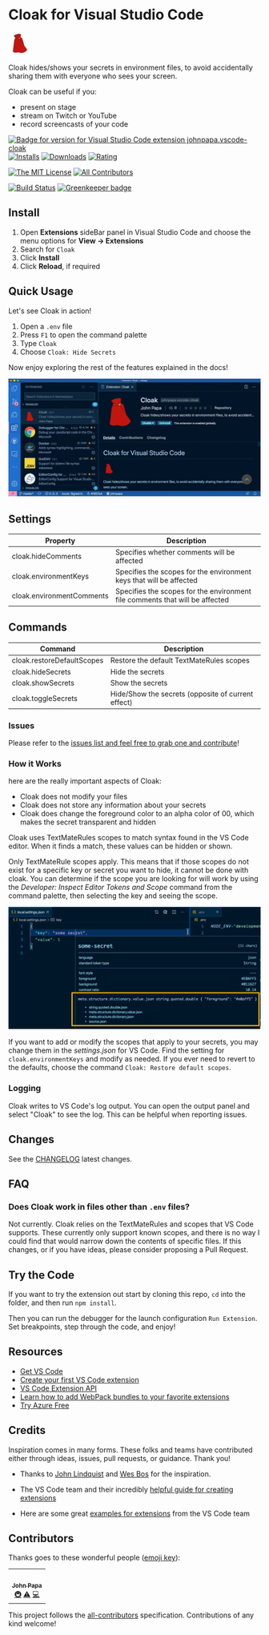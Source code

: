 # Cloak for Visual Studio Code

![Cloak Icon](./resources/cloak-small.png 'Cloak')

Cloak hides/shows your secrets in environment files, to avoid accidentally sharing them with everyone who sees your screen.

Cloak can be useful if you:

- present on stage
- stream on Twitch or YouTube
- record screencasts of your code

[![Badge for version for Visual Studio Code extension johnpapa.vscode-cloak](https://vsmarketplacebadge.apphb.com/version/johnpapa.vscode-cloak.svg?color=blue&style=?style=for-the-badge&logo=visual-studio-code)](https://marketplace.visualstudio.com/items?itemName=johnpapa.vscode-cloak&WT.mc_id=javascript-0000-jopapa)
[![Installs](https://vsmarketplacebadge.apphb.com/installs-short/johnpapa.vscode-cloak.svg?color=blue&style=flat-square)](https://marketplace.visualstudio.com/items?itemName=johnpapa.vscode-cloak&WT.mc_id=javascript-0000-jopapa)
[![Downloads](https://vsmarketplacebadge.apphb.com/downloads-short/johnpapa.vscode-cloak.svg?color=blue&style=flat-square)](https://marketplace.visualstudio.com/items?itemName=johnpapa.vscode-cloak&WT.mc_id=javascript-0000-jopapa)
[![Rating](https://vsmarketplacebadge.apphb.com/rating/johnpapa.vscode-cloak.svg?color=blue&style=flat-square)](https://marketplace.visualstudio.com/items?itemName=johnpapa.vscode-cloak&WT.mc_id=javascript-0000-jopapa)

[![The MIT License](https://img.shields.io/badge/license-MIT-orange.svg?color=blue&style=flat-square)](http://opensource.org/licenses/MIT)
[![All Contributors](https://img.shields.io/badge/all_contributors-15-blue.svg?style=flat-square)](#contributors)

[![Build Status](https://johnpapa.visualstudio.com/vscode-cloak/_apis/build/status/VS%20Code%Cloak%20Extension?branchName=master)](https://johnpapa.visualstudio.com/vscode-cloak/_build/latest?definitionId=3&branchName=master&WT.mc_id=vscodecloak-github-jopapa)
[![Greenkeeper badge](https://badges.greenkeeper.io/johnpapa/vscode-cloak.svg)](https://greenkeeper.io/)

## Install

1. Open **Extensions** sideBar panel in Visual Studio Code and choose the menu options for **View → Extensions**
1. Search for `Cloak`
1. Click **Install**
1. Click **Reload**, if required

## Quick Usage

Let's see Cloak in action!

1. Open a `.env` file
1. Press `F1` to open the command palette
1. Type `Cloak`
1. Choose `Cloak: Hide Secrets`

Now enjoy exploring the rest of the features explained in the docs!

![Toggling the Secrets to show/hide with Cloak](./resources/cloak-toggle.gif)

## Settings

| Property                  | Description                                                                  |
| ------------------------- | ---------------------------------------------------------------------------- |
| cloak.hideComments        | Specifies whether comments will be affected                                  |
| cloak.environmentKeys     | Specifies the scopes for the environment keys that will be affected          |
| cloak.environmentComments | Specifies the scopes for the environment file comments that will be affected |

## Commands

| Command                    | Description                                        |
| -------------------------- | -------------------------------------------------- |
| cloak.restoreDefaultScopes | Restore the default TextMateRules scopes           |
| cloak.hideSecrets          | Hide the secrets                                   |
| cloak.showSecrets          | Show the secrets                                   |
| cloak.toggleSecrets        | Hide/Show the secrets (opposite of current effect) |

### Issues

Please refer to the [issues list and feel free to grab one and contribute](https://github.com/johnpapa/vscode-cloak/issues)!

### How it Works

here are the really important aspects of Cloak:

- Cloak does not modify your files
- Cloak does not store any information about your secrets
- Cloak does change the foreground color to an alpha color of 00, which makes the secret transparent and hidden

Cloak uses TextMateRules scopes to match syntax found in the VS Code editor. When it finds a match, these values can be hidden or shown.

Only TextMateRule scopes apply. This means that if those scopes do not exist for a specific key or secret you want to hide, it cannot be done with cloak. You can determine if the scope you are looking for will work by using the _Developer: Inspect Editor Tokens and Scope_ command from the command palette, then selecting the key and seeing the scope.

![Inspect Scopes](./resources/inspect-scopes.png)

If you want to add or modify the scopes that apply to your secrets, you may change them in the _settings.json_ for VS Code. Find the setting for `cloak.environmentKeys` and modify as needed. If you ever need to revert to the defaults, choose the command `Cloak: Restore default scopes`.

### Logging

Cloak writes to VS Code's log output. You can open the output panel and select "Cloak" to see the log. This can be helpful when reporting issues.

## Changes

See the [CHANGELOG](/changelog) latest changes.

## FAQ

### Does Cloak work in files other than `.env` files?

Not currently. Cloak relies on the TextMateRules and scopes that VS Code supports. These currently only support known scopes, and there is no way I could find that would narrow down the contents of specific files. If this changes, or if you have ideas, please consider proposing a Pull Request.

## Try the Code

If you want to try the extension out start by cloning this repo, `cd` into the folder, and then run `npm install`.

Then you can run the debugger for the launch configuration `Run Extension`. Set breakpoints, step through the code, and enjoy!

## Resources

- [Get VS Code](https://code.visualstudio.com/?WT.mc_id=javascript-0000-jopapa)
- [Create your first VS Code extension](https://code.visualstudio.com/api/get-started/your-first-extension?WT.mc_id=javascript-0000-jopapa)
- [VS Code Extension API](https://code.visualstudio.com/api/references/vscode-api?WT.mc_id=javascript-0000-jopapa)
- [Learn how to add WebPack bundles to your favorite extensions](https://code.visualstudio.com/updates/v1_32?WT.mc_id=javascript-0000-jopapa#_bundling-extensions-with-webpack?wt.mc_id=cloak-github-jopapa)
- [Try Azure Free](https://azure.microsoft.com/free?WT.mc_id=javascript-0000-jopapa)

## Credits

Inspiration comes in many forms. These folks and teams have contributed either through ideas, issues, pull requests, or guidance. Thank you!

- Thanks to [John Lindquist](https://twitter.com/johnlindquist) and [Wes Bos](https://twitter.com/wesbos) for the inspiration.

- The VS Code team and their incredibly [helpful guide for creating extensions](https://code.visualstudio.com/api/get-started/your-first-extension?WT.mc_id=javascript-0000-jopapa)

- Here are some great [examples for extensions](https://github.com/Microsoft/vscode-extension-samples) from the VS Code team

## Contributors

Thanks goes to these wonderful people ([emoji key](https://allcontributors.org/docs/en/emoji-key)):

<!-- ALL-CONTRIBUTORS-LIST:START - Do not remove or modify this section -->
<!-- prettier-ignore-start -->
<!-- markdownlint-disable -->
<table>
  <tr>
    <td align="center"><a href="http://johnpapa.net"><img src="https://avatars2.githubusercontent.com/u/1202528?v=4" width="100px;" alt=""/><br /><sub><b>John Papa</b></sub></a><br /><a href="#infra-johnpapa" title="Infrastructure (Hosting, Build-Tools, etc)">🚇</a> <a href="https://github.com/johnpapa/vscode-cloak/commits?author=johnpapa" title="Tests">⚠️</a> <a href="https://github.com/johnpapa/vscode-cloak/commits?author=johnpapa" title="Code">💻</a></td>
  </tr>
</table>

<!-- markdownlint-enable -->
<!-- prettier-ignore-end -->

<!-- ALL-CONTRIBUTORS-LIST:END -->

This project follows the [all-contributors](https://github.com/all-contributors/all-contributors) specification. Contributions of any kind welcome!
